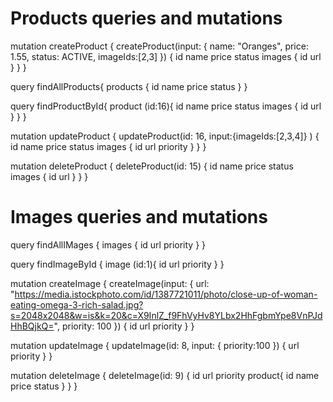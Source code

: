 # Products queries and mutations

mutation createProduct {
createProduct(input: {
name: "Oranges",
price: 1.55,
status: ACTIVE,
imageIds:[2,3]
}) {
id
name
price
status
images {
id
url
}
}
}

query findAllProducts{
products {
id
name
price
status
}
}

query findProductById{
product (id:16){
id
name
price
status
images {
id
url
}
}
}

mutation updateProduct {
updateProduct(id: 16, input:{imageIds:[2,3,4]} ) {
id
name
price
status
images {
id
url
priority
}
}
}

mutation deleteProduct {
deleteProduct(id: 15) {
id
name
price
status
images {
id
url
}
}
}

# Images queries and mutations

query findAllIMages {
images {
id
url
priority
}
}

query findImageById {
image (id:1){
id
url
priority
}
}

mutation createImage {
createImage(input: {
url: "https://media.istockphoto.com/id/1387721011/photo/close-up-of-woman-eating-omega-3-rich-salad.jpg?s=2048x2048&w=is&k=20&c=X9InlZ_f9FhVyHv8YLbx2HhFgbmYpe8VnPJdHhBQjkQ=",
priority: 100
}) {
id
url
priority
}
}

mutation updateImage {
updateImage(id: 8, input: {
priority:100
}) {
url
priority
}
}

mutation deleteImage {
deleteImage(id: 9) {
id
url
priority
product{
id
name
price
status
}
}
}
